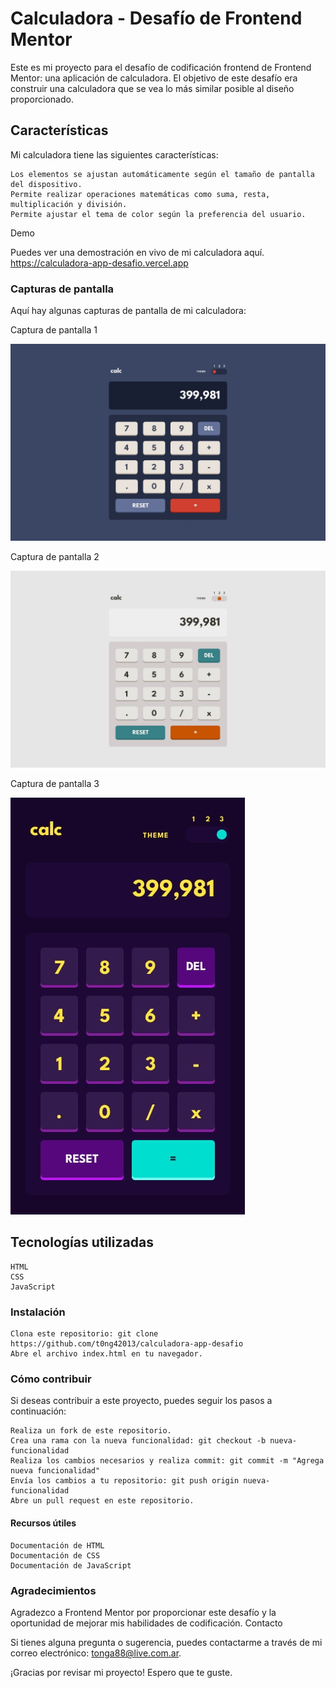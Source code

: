 # Calculadora - Desafío de Frontend Mentor

Este es mi proyecto para el desafío de codificación frontend de Frontend Mentor: una aplicación de calculadora. El objetivo de este desafío era construir una calculadora que se vea lo más similar posible al diseño proporcionado.

## Características

Mi calculadora tiene las siguientes características:

    Los elementos se ajustan automáticamente según el tamaño de pantalla del dispositivo.
    Permite realizar operaciones matemáticas como suma, resta, multiplicación y división.
    Permite ajustar el tema de color según la preferencia del usuario.

Demo

Puedes ver una demostración en vivo de mi calculadora aquí.
https://calculadora-app-desafio.vercel.app

### Capturas de pantalla

Aquí hay algunas capturas de pantalla de mi calculadora:

Captura de pantalla 1

<img src="assets/design/desktop-design-theme-1.jpg">

Captura de pantalla 2

<img src="assets/design/desktop-design-theme-2.jpg">

Captura de pantalla 3

<img src="assets/design/mobile-design-theme-3.jpg">

## Tecnologías utilizadas

    HTML
    CSS
    JavaScript

### Instalación

    Clona este repositorio: git clone https://github.com/t0ng42013/calculadora-app-desafio
    Abre el archivo index.html en tu navegador.

### Cómo contribuir

Si deseas contribuir a este proyecto, puedes seguir los pasos a continuación:

    Realiza un fork de este repositorio.
    Crea una rama con la nueva funcionalidad: git checkout -b nueva-funcionalidad
    Realiza los cambios necesarios y realiza commit: git commit -m "Agrega nueva funcionalidad"
    Envía los cambios a tu repositorio: git push origin nueva-funcionalidad
    Abre un pull request en este repositorio.

#### Recursos útiles

    Documentación de HTML
    Documentación de CSS
    Documentación de JavaScript

### Agradecimientos

Agradezco a Frontend Mentor por proporcionar este desafío y la oportunidad de mejorar mis habilidades de codificación.
Contacto

Si tienes alguna pregunta o sugerencia, puedes contactarme a través de mi correo electrónico: tonga88@live.com.ar.

¡Gracias por revisar mi proyecto! Espero que te guste.